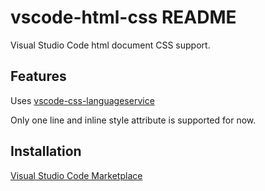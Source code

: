 # vscode-html-css README

Visual Studio Code html document CSS support.

## Features

Uses [vscode-css-languageservice](https://github.com/Microsoft/vscode-css-languageservice)

Only one line and inline style attribute is supported for now.

## Installation

[Visual Studio Code Marketplace](https://marketplace.visualstudio.com/items?itemName=ecmel.vscode-html-css)
